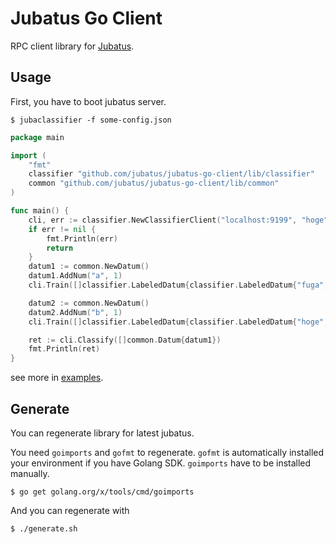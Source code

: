# Jubatus Go Client

RPC client library for [Jubatus](https://github.com/jubatus/jubatus).

## Usage

First, you have to boot jubatus server.

```
$ jubaclassifier -f some-config.json
```

```go
package main

import (
	"fmt"
	classifier "github.com/jubatus/jubatus-go-client/lib/classifier"
	common "github.com/jubatus/jubatus-go-client/lib/common"
)

func main() {
	cli, err := classifier.NewClassifierClient("localhost:9199", "hoge")
	if err != nil {
		fmt.Println(err)
		return
	}
	datum1 := common.NewDatum()
	datum1.AddNum("a", 1)
	cli.Train([]classifier.LabeledDatum{classifier.LabeledDatum{"fuga", datum1}})

	datum2 := common.NewDatum()
	datum2.AddNum("b", 1)
	cli.Train([]classifier.LabeledDatum{classifier.LabeledDatum{"hoge", datum2}})

	ret := cli.Classify([]common.Datum{datum1})
	fmt.Println(ret)
}
```

see more in [examples](https://github.com/jubatus/jubatus-go-client/tree/master/examples).

## Generate

You can regenerate library for latest jubatus.

You need `goimports` and `gofmt` to regenerate.
`gofmt` is automatically installed your environment if you have Golang SDK.
`goimports` have to be installed manually.

```
$ go get golang.org/x/tools/cmd/goimports
```

And you can regenerate with

```
$ ./generate.sh
```

